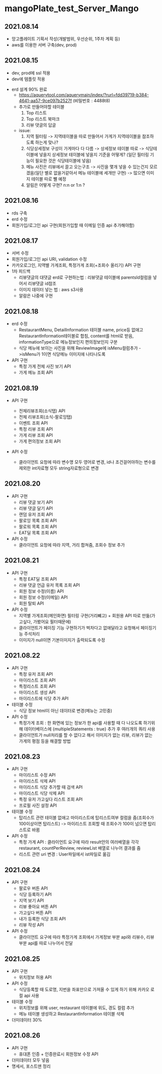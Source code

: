 # mangoPlate_test_Server_Mango

## 2021.08.14
- 망고플레이트 기획서 작성(개발범위, 우선순위, 1주차 계획 등)
- aws를 이용한 서버 구축(dev, prod)

## 2021.08.15
- dev, prod에 ssl 적용
- dev에 템플릿 적용
* erd 설계 90% 완료
  * https://aquerytool.com/aquerymain/index/?rurl=fdd39719-b384-4641-aa57-9ce097b2527f (비밀번호 : 4488t8)
  * 추가로 만들어야할 테이블 
    1. Top 리스트   
    2. Top 리스트 북마크   
    3. 리뷰 댓글의 답글    
  * issue:  
    1. 지역 필터링 -> 지역테이블을 따로 만들어서 가게가 지역테이블을 참조하도록 하는게 맞나?   
    2. 식당상세정보 구성이 가게마다 다 다름 -> 상세정보 테이블 따로 -> 식당테이블에 넣을지 상세정보 테이블에 넣을지 기준을 어떻게? (일단 필터링 기능이 필요한 것은 식당테이블에 넣음)   
    3. 메뉴 사진은 리뷰에서 끌고 오는구조 -> 사진을 몇개 넣을 수 있는건지 모르겠음(일단 별로 없을거같아서 메뉴 테이블에 세개만 구현) -> 많으면 이미지 테이블 따로 뺄 예정   
    4. 알림은 어떻게 구현? n:n or 1:n ?

## 2021.08.16
- rds 구축
- erd 수정
- 회원가입/로그인 api 구현(회원가입할 때 이메일 인증 api 추가해야함)

## 2021.08.17
- 서버 수정
- 회원가입/로그인 api URI, validation 수정
- 카카오로그인, 지역별 가게조회, 특정가게 조회(+조회수 올리기) API 구현
- 1차 피드백
  - 리뷰댓글의 대댓글 erd로 구현하는법 : 리뷰댓글 테이블에 parentsId컬럼을 넣어서 리뷰댓글 id참조
  - 이미지 데이터 넣는 법 : aws s3사용
  - 알람은 나중에 구현

## 2021.08.18
- erd 수정
  - RestaurantMenu, DetailInformation 테이블 name, price등 없애고 RestaurantInformation테이블로 합침, content를 html로 받음, informationType으로 메뉴정보인지 편의정보인지 구분
  - 식당 메뉴에 보이는 사진을 위해 ReviewImage에 isMenu컬럼추가 ->isMenu가 1이면 식당메뉴 이미지에 나타나도록
- API 구현
  - 특정 가게 전체 사진 보기 API
  - 가게 메뉴 조회 API

## 2021.08.19
- API 구현
  - 전체리뷰조회(소식탭) API
  - 전체 리뷰조회(소식-팔로잉탭)
  - 이벤트 조회 API
  - 특정 리뷰 조회 API
  - 가게 리뷰 조회 API
  - 가게 편의정보 조회 API
  
- API 수정
  - 클라이언트 요청에 따라 변수명 모두 영어로 변경, id나 조건걸어야하는 변수를 제외한 int자료형 모두 string자료형으로 변경

## 2021.08.20
- API 구현
  - 리뷰 댓글 보기 API
  - 리뷰 댓글 달기 API
  - 랜덤 유저 조회 API
  - 팔로잉 목록 조회 API
  - 팔로워 목록 조회 API
  - EAT딜 목록 조회 API
- API 수정
  - 클라이언트 요청에 따라 지역, 거리 합쳐줌, 조회수 정보 추가

## 2021.08.21
- API 구현
  - 특정 EAT딜 조회 API
  - 리뷰 댓글 언급 유저 목록 조회 API
  - 회원 정보 수정(이름) API
  - 회원 정보 수정(이메일) API
  - 회원 탈퇴 API
- API 수정
  - 지역별 가게조회(메인화면) 필터링 구현(거리뺴고) + 회원용 API 따로 만듦(가고싶다, 가봤어요 필터때문에)
  - 클라이언트가 페이징 기능 구현하기가 벅차다고 없애달라고 요청해서 페이징기능 주석처리
  - 이미지가 null이면 기본이미지가 출력되도록 수정

## 2021.08.22
- API 구현
  - 특정 유저 조회 API
  - 마이리스트 조회 API
  - 특정리스트 조회 API
  - 마이리스트 생성 API
  - 마이리스트에 식당 추가 API
- 테이블 수정
  - 식당 정보 html이 아닌 데이터로 변경(메뉴는 고민중)
- API 수정
  - 특정가게 조회 : 한 화면에 있는 정보가 한 api를 사용할 때 다 나오도록 하기위해 데이터베이스에 {multipleStatements : true} 추가 후 여러개의 쿼리 사용
  - 클라이언트가 null처리를 할 수 없다고 해서 이미지가 없는 리뷰, 리뷰가 없는 가게의 평점 등을 해결할 방법 

## 2021.08.23
- API 구현
  - 마이리스트 수정 API
  - 마이리스트 삭제 API
  - 마이리스트 식당 추가할 때 검색 API
  - 마이리스트 식당 삭제 API
  - 특정 유저 가고싶다 리스트 조회 API
  - 프로필 사진 설정 API
- 테이블 수정
  - 탑리스트 관련 테이블 없애고 마이리스트에 탑리스트여부 컬럼을 줌(조회수가 100이상이면 탑리스트) -> 마이리스트 조회할 때 조회수가 100이 넘으면 탑리스트로 바뀜
- API 수정
  - 특정 가게 API : 클라이언트 요구에 따라 result안의 여러배열을 각각 restaurant, countPerReview, reviewList 배열로 나누어 결과를 줌
  - 리스트 관련 uri 변경 : User파일에서 ist파일로 옮김

## 2021.08.24
- API 구현
  - 팔로우 버튼 API
  - 식당 등록하기 API
  - 지역 보기 API
  - 리뷰 좋아요 버튼 API
  - 가고싶다 버튼 API
  - 내가 등록한 식당 조회 API
  - 리뷰 작성 API
- API 수정
  - 클라이언트 요구에 따라 특정가게 조회에서 가게정보 부분 api와 리뷰수, 리뷰부분 api를 따로 나누어서 전달

## 2021.08.25
- API 구현
  - 위치정보 허용 API
- API 수정
  - 식당등록할 때 도로명, 지번을 좌표만으로 가져올 수 있게 하기 위해 카카오 로컬 api 사용
- 테이블 수정
  - 위치정보를 위해 user, restaurant 테이블에 위도, 경도 컬럼 추가
  - 메뉴 테이블 생성하고 RestaurantInformation 테이블 삭제
- 더미데이터 30% 

## 2021.08.26
- API 구현
  - 휴대폰 인증 + 인증완료시 회원정보 수정 API
- 더미데이터 모두 넣음
- 명세서, 포스트맨 정리 
